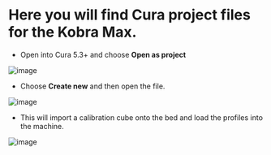 # Here you will find Cura project files for the Kobra Max.

- Open into Cura 5.3+ and choose **Open as project**

![image](https://github.com/smartwareio/SWIO-Kobra-Max-Adapter-Kit/assets/139072083/0b30e161-3a51-4e72-afe3-0f113362a95a)

- Choose **Create new** and then open the file.

![image](https://github.com/smartwareio/SWIO-Kobra-Max-Adapter-Kit/assets/139072083/1557ecf0-7b4e-4fd6-a08d-7d86407958da)

- This will import a calibration cube onto the bed and load the profiles into the machine.

![image](https://github.com/smartwareio/SWIO-Kobra-Max-Adapter-Kit/assets/139072083/ced46fa5-6282-4f62-aff9-b71d6c670a1b)
